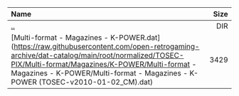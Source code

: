 |Name|Size|
|:---|---:|
|[..](../index.html)|DIR|
|[Multi-format - Magazines - K-POWER.dat](https://raw.githubusercontent.com/open-retrogaming-archive/dat-catalog/main/root/normalized/TOSEC-PIX/Multi-format/Magazines/K-POWER/Multi-format - Magazines - K-POWER/Multi-format - Magazines - K-POWER (TOSEC-v2010-01-02_CM).dat)|3429|
